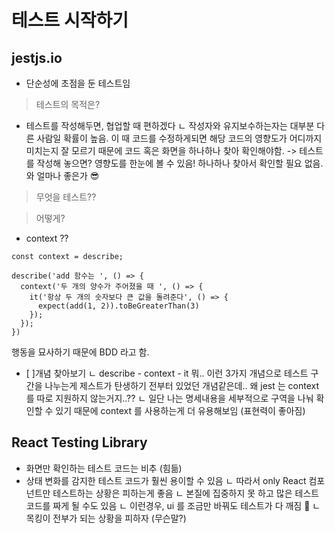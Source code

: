 # 테스트 시작하기

## jestjs.io
- 단순성에 초점을 둔 테스트임

> 테스트의 목적은?

- 테스트를 작성해두면, 협업할 때 편하겠다
  ㄴ 작성자와 유지보수하는자는 대부분 다른 사람일 확률이 높음. 이 때 코드를 수정하게되면 해당 코드의 영향도가 어디까지 미치는지 잘 모르기 때문에 코드 혹은 화면을 하나하나 찾아 확인해야함.
    -> 테스트를 작성해 놓으면? 영향도를 한눈에 볼 수 있음! 하나하나 찾아서 확인할 필요 없음. 와 얼마나 좋은가 😎

> 무엇을 테스트??

> 어떻게?
- context ?? 
```
const context = describe;

describe('add 함수는 ', () => {
  context('두 개의 양수가 주어졌을 때 ', () => {
    it('항상 두 개의 숫자보다 큰 값을 돌려준다', () => {
      expect(add(1, 2)).toBeGreaterThan(3)
    });
  });
})
```

행동을 묘사하기 때문에 BDD 라고 함.
- [ ]개념 찾아보기
ㄴ describe - context - it 뭐.. 이런 3가지 개념으로 테스트 구간을 나누는게 제스트가 탄생하기 전부터 있었던 개념같은데.. 왜 jest 는 context 를 따로 지원하지 않는거지..?? 
ㄴ 일단 나는 명세내용을 세부적으로 구역을 나눠 확인할 수 있기 때문에 context 를 사용하는게 더 유용해보임 (표현력이 좋아짐)

## React Testing Library
- 화면만 확인하는 테스트 코드는 비추 (힘듦)
- 상태 변화를 감지한 테스트 코드가 훨씬 용이할 수 있음
  ㄴ 따라서 only React 컴포넌트만 테스트하는 상황은 피하는게 좋음
  ㄴ 본질에 집중하지 못 하고 많은 테스트코드를 짜게 될 수도 있음
  ㄴ 이런경우, ui 를 조금만 바꿔도 테스트가 다 깨짐 🤯
  ㄴ 목킹이 전부가 되는 상황을 피하자 (무슨말?)